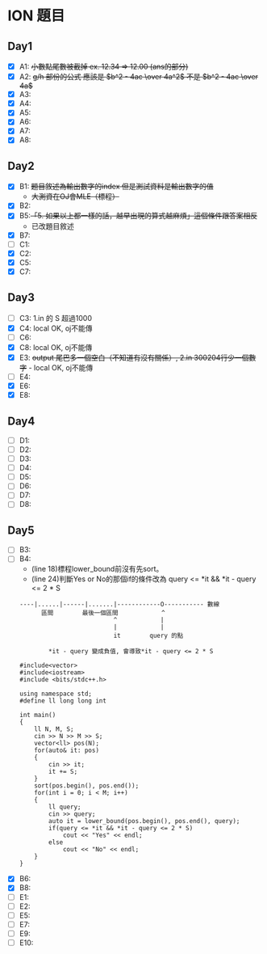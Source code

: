 # ION 題目

## Day1
- [x] A1: ~~小數點尾數被截掉 ex. 12.34 => 12.00 (ans的部分)~~
- [x] A2: ~~g/h 部份的公式 應該是 $b^2 - 4ac \over 4a^2$ 不是 $b^2 - 4ac \over 4a$~~
- [x] A3:
- [x] A4: 
- [x] A5:
- [x] A6: 
- [x] A7:
- [x] A8:

## Day2
- [x] B1: ~~題目敘述為輸出數字的index 但是測試資料是輸出數字的值~~
    - ~~大測資在OJ會MLE（標程）~~
- [x] B2:
- [x] B5:~~「5. 如果以上都一樣的話，越早出現的算式越麻煩」這個條件跟答案相反~~
    - 已改題目敘述
- [x] B7:
- [ ] C1:
- [x] C2:
- [x] C5:
- [x] C7:

## Day3
- [ ] C3: 1.in 的 S 超過1000
- [x] C4: local OK, oj不能傳
- [ ] C6:
- [x] C8: local OK, oj不能傳
- [x] E3: ~~output 尾巴多一個空白（不知道有沒有關係）, 2.in 300204行少一個數字~~
        - local OK, oj不能傳
- [ ] E4:
- [x] E6:
- [x] E8:

## Day4
- [ ] D1:
- [ ] D2:
- [ ] D3:
- [ ] D4:
- [ ] D5:
- [ ] D6:
- [ ] D7:
- [ ] D8:

## Day5
- [ ] B3:
- [ ] B4:    
    - (line 18)標程lower_bound前沒有先sort。
    - (line 24)判斷Yes or No的那個if的條件改為 query <= *it && *it - query <= 2 * S
    ```
    ----|......|------|.......|------------O----------- 數線
          區間        最後一個區間            ^
                              ^            |
                              |            |
                              it        query 的點

            *it - query 變成負值, 會導致*it - query <= 2 * S
    ```
    ```cpp=
    #include<vector>
    #include<iostream>
    #include <bits/stdc++.h>

    using namespace std;
    #define ll long long int

    int main()
    {
        ll N, M, S;
        cin >> N >> M >> S;
        vector<ll> pos(N);
        for(auto& it: pos)
        {
            cin >> it;
            it += S;
        }
        sort(pos.begin(), pos.end());
        for(int i = 0; i < M; i++)
        {
            ll query;
            cin >> query;
            auto it = lower_bound(pos.begin(), pos.end(), query);
            if(query <= *it && *it - query <= 2 * S)
                cout << "Yes" << endl;
            else
                cout << "No" << endl;
        }
    }
    ```
- [x] B6:
- [x] B8:
- [ ] E1:
- [ ] E2:
- [ ] E5:
- [ ] E7:
- [ ] E9:
- [ ] E10:
